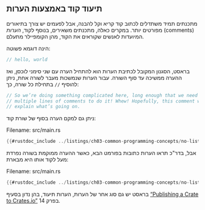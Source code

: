 ## תיעוד קוד באמצעות הערות

מתכנתים תמיד משתדלים לכתוב קוד קריא וקל להבנה, אבל לפעמים יש צורך בתיאורים מפורטים יותר. במקרים כאלה, מתכנתים משאירים, בנוסף לקוד, *הערות* (comments) המיועדות לאנשים שקוראים את הקוד, מהן הקומפיילר מתעלם.

הינה דוגמא פשוטה:

```rust
// hello, world
```

בראסט, הסגנון המקובל לכתיבת הערות הוא להתחיל הערה עם שני סימני לוכסן, ואז ההערה ממשיכה עד סוף השורה. עבור הערות שנמשכות מעבר לשורה אחת, ניתן להוסיף `//` בתחילת כל שורה, כך:

```rust
// So we’re doing something complicated here, long enough that we need
// multiple lines of comments to do it! Whew! Hopefully, this comment will
// explain what’s going on.
```

ניתן גם למקם הערה בסוף של שורת קוד:

<span class="filename">Filename: src/main.rs</span>

```rust
{{#rustdoc_include ../listings/ch03-common-programming-concepts/no-listing-24-comments-end-of-line/src/main.rs}}
```

אבל, בדר"כ תראו הערות כתובות בפורמט הבא, כאשר ההערה ממוקמת בשורה נפרדת מעל לקוד אותו היא מבארת:

<span class="filename">Filename: src/main.rs</span>

```rust
{{#rustdoc_include ../listings/ch03-common-programming-concepts/no-listing-25-comments-above-line/src/main.rs}}
```

בראסט יש גם סוג אחר של הערות, הערות תיעוד, בהן נדון בסעיף [“Publishing a Crate to Crates.io”][publishing]<!-- ignore -->
בפרק 14.

[publishing]: ch14-02-publishing-to-crates-io.html
